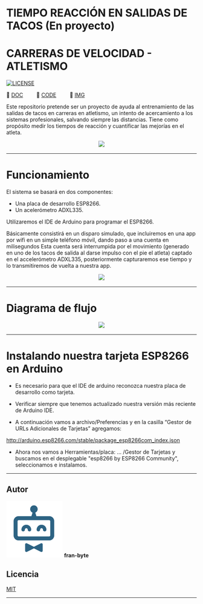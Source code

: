 # TIEMPO REACCIÓN EN SALIDAS DE TACOS (En proyecto)
# CARRERAS DE VELOCIDAD - ATLETISMO

[![LICENSE](https://img.shields.io/badge/license-MIT-lightgrey.svg)](/LICENSE.txt)

📕  [DOC](/doc)         📕  [CODE](/code)         📕  [IMG](/img)        


Este repositorio pretende ser un proyecto de ayuda al entrenamiento de las salidas de tacos en carreras en atletismo, un intento de acercamiento a los sistemas profesionales, salvando siempre las distancias. Tiene como propósito medir los tiempos de reacción y cuantificar las mejorías en el atleta.




<p align="center">
  <img src="https://github.com/fran-byte/tiempo_reaccion/blob/main/mdArchives/tacos_salida.jpg">
</p>


---
# Funcionamiento

El sistema se basará en dos componentes:
- Una placa de desarrollo ESP8266.
- Un acelerómetro ADXL335.

Utilizaremos el IDE de Arduino para programar el ESP8266.

Básicamente consistirá en un disparo simulado, que incluiremos en una app por wifi en un simple teléfono móvil, dando paso a una cuenta en milisegundos
Esta cuenta será interrumpida por el movimiento (generado en uno de los tacos de salida al darse impulso con el pie el atleta) captado en el accelerómetro ADXL335, posteriormente capturaremos ese tiempo y lo transmitiremos de vuelta a nuestra app.

<p align="center">
  <img src="https://github.com/fran-byte/tiempo_reaccion/blob/main/mdArchives/modulo-esp8266-esp&ADXL335jpg.jpg">
</p>

---

# Diagrama de flujo

<p align="center">
  <img src="https://github.com/fran-byte/tiempo_reaccion/blob/main/mdArchives/diag.jpg">
</p>

---

# Instalando nuestra tarjeta ESP8266 en Arduino

- Es necesario para que el IDE de arduino reconozca nuestra placa de desarrollo como tarjeta.

- Verificar siempre que tenemos actualizado nuestra versión más reciente de Arduino IDE.

- A continuación vamos a archivo/Preferencias y en la casilla  “Gestor de URLs Adicionales de Tarjetas” agregamos:

http://arduino.esp8266.com/stable/package_esp8266com_index.json

- Ahora nos vamos a Herramientas/placa: … /Gestor de Tarjetas y buscamos en el desplegable "esp8266 by ESP8266 Community", seleccionamos e instalamos.

---

## Autor ️
<img src="mdArchives/logo.png"/> **fran-byte**



## Licencia
[MIT](https://choosealicense.com/licenses/mit/)

---
